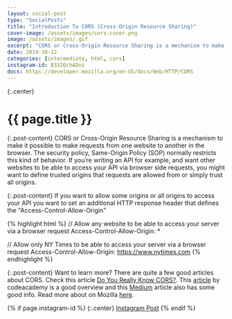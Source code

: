 ```yaml
---
layout: social-post
type: "SocialPosts"
title: "Introduction To CORS (Cross-Origin Resource Sharing)"
cover-image: /assets/images/cors-cover.png
image: /assets/images/.gif
excerpt: "CORS or Cross-Origin Resource Sharing is a mechanism to make it possible to make requests from one website to another in the browser. The security policy, Same-Origin Policy (SOP) normally restricts this kind of behavior. If you’re writing an API for example, and want other websites to be able to access your API via browser side requests, you might want to define trusted origins that requests are allowed from or simply trust all origins. Check the link in the bio for more info!"
date: 2019-10-12
categories: [intermediate, html, cors]
instagram-id: B332QchADni
docs: https://developer.mozilla.org/en-US/docs/Web/HTTP/CORS
---
```

{:.center}
# {{ page.title }}

{:.post-content}
CORS or Cross-Origin Resource Sharing is a mechanism to make it possible to
make requests from one website to another in the browser. The security policy,
Same-Origin Policy (SOP) normally restricts this kind of behavior. If you’re writing
an API for example, and want other websites to be able to access your API via
browser side requests, you might want to define trusted origins that requests
are allowed from or simply trust all origins.

{:.post-content}
If you want to allow some origins or all origins to access your API you want to
set an additional HTTP response header that defines the "Access-Control-Allow-Origin"

{% highlight html %}
// Allow any website to be able to access your server via a browser request
Access-Control-Allow-Origin: *

// Allow only NY Times to be able to access your server via a browser request
Access-Control-Allow-Origin: https://www.nytimes.com
{% endhighlight %}

{:.post-content}
Want to learn more? There are quite a few good articles about CORS. Check this
article <a href="http://performantcode.com/web/do-you-really-know-cors" target="_blank">Do You Really Know CORS?</a>.
This <a href="https://www.codecademy.com/articles/what-is-cors" target="_blank">article</a>
by codeacademy is a good overview and this <a href="https://medium.com/@electra_chong/what-is-cors-what-is-it-used-for-308cafa4df1a" target="_blank">Medium</a>
article also has some good info.
Read more about on Mozilla <a href="{{page.docs}}" target="_blank">here</a>.

{% if page.instagram-id %}
{:.center}
<a class="insta-link" href="https://www.instagram.com/p/{{page.instagram-id}}" target="_blank">Instagram Post</a>
{% endif %}
